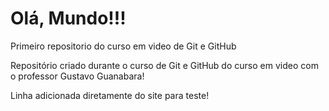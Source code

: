 # Olá, Mundo!!!
 Primeiro repositorio do curso em video de Git e GitHub

Repositório criado durante o curso de Git e GitHub do curso em video com o professor Gustavo Guanabara!

Linha adicionada diretamente  do site para teste!
